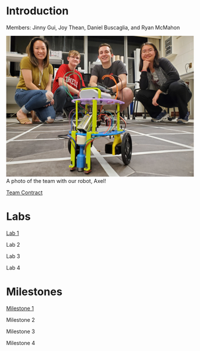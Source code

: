 # Introduction

Members: Jinny Gui, Joy Thean, Daniel Buscaglia, and Ryan McMahon

![Team Photo](teamphoto.jpg)
A photo of the team with our robot, Axel!

[Team Contract](https://drive.google.com/file/d/1-kGICPlhbmg0IWlSnd9KlUpACal9PjoH/view?usp=sharing)

# Labs
[Lab 1](labs/lab1.md)

Lab 2

Lab 3

Lab 4

# Milestones

[Milestone 1](milestones/milestone1.md)

Milestone 2

Milestone 3

Milestone 4
